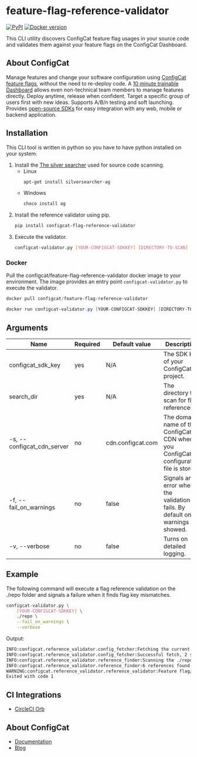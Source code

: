 # feature-flag-reference-validator 
[![PyPI](https://img.shields.io/pypi/v/configcat-flag-reference-validator.svg)](https://pypi.python.org/pypi/configcat-flag-reference-validator) [![Docker version](https://img.shields.io/badge/docker-latest-blue)](https://hub.docker.com/r/configcat/feature-flag-reference-validator)

This CLI utility discovers ConfigCat feature flag usages in your source code and validates them against your feature flags on the ConfigCat Dashboard.

## About ConfigCat

Manage features and change your software configuration using [ConfigCat feature flags](https://configcat.com), without the need to re-deploy code. A [10 minute trainable Dashboard](https://app.configcat.com) allows even non-technical team members to manage features directly. Deploy anytime, release when confident. Target a specific group of users first with new ideas. Supports A/B/n testing and soft launching. Provides [open-source SDKs](https://github.com/configcat) for easy integration with any web, mobile or backend application.

## Installation

This CLI tool is written in python so you have to have python installed on your system.

1. Install the [The silver searcher](https://github.com/ggreer/the_silver_searcher) used for source code scanning.
    - Linux
        ```bash
        apt-get install silversearcher-ag
        ```
    - Windows
        ```powershell
        choco install ag
        ```
2. Install the reference validator using pip.
    ```bash
    pip install configcat-flag-reference-validator
    ```
3. Execute the validator.
    ```bash
    configcat-validator.py [YOUR-CONFIGCAT-SDKKEY] [DIRECTORY-TO-SCAN] 
    ```

### Docker

Pull the configcat/feature-flag-reference-validator docker image to your environment. The image provides an entry point `configcat-validator.py` to execute the validator.
```powershell
docker pull configcat/feature-flag-reference-validator

docker run configcat-validator.py [YOUR-CONFIGCAT-SDKKEY] [DIRECTORY-TO-SCAN]
```

## Arguments

| Name                       | Required | Default value     | Description                                                                            |
| -------------------------- | -------- | ----------------- | -------------------------------------------------------------------------------------- |
| configcat_sdk_key          | yes      | N/A               | The SDK Key of your ConfigCat project.                                                 |
| search_dir                 | yes      | N/A               | The directory to scan for flag references.                                             |
| -s, --configcat_cdn_server | no       | cdn.configcat.com | The domain name of the ConfigCat CDN where you ConfigCat configuration file is stored. |
| -f, --fail_on_warnings     | no       | false             | Signals an error when the validation fails. By default only warnings are showed.       |
| -v, --verbose              | no       | false             | Turns on detailed logging.                                                             |

## Example
The following command will execute a flag reference validation on the ./repo folder and signals a failure when it finds flag key mismatches.
```bash
configcat-validator.py \
    [YOUR-CONFIGCAT-SDKKEY] \
    ./repo \
    --fail_on_warnings \
    --verbose
```
Output:
```bash
INFO:configcat.reference_validator.config_fetcher:Fetching the current ConfigCat configuration from cdn.configcat.com.
INFO:configcat.reference_validator.config_fetcher:Successful fetch, 2 settings found: ['key1', 'key2'].
INFO:configcat.reference_validator.reference_finder:Scanning the ./repo directory for ConfigCat setting references.
INFO:configcat.reference_validator.reference_finder:6 references found: {'key1', 'key2', 'key3'}.
WARNING:configcat.reference_validator.reference_validator:Feature flag/Setting keys not found in ConfigCat (but present in source code): {'key3'}.
Exited with code 1
```

## CI Integrations
- [CircleCI Orb](https://circleci.com/orbs/registry/orb/configcat/feature-flag-reference-validator)

## About ConfigCat
- [Documentation](https://configcat.com/docs)
- [Blog](https://blog.configcat.com)
